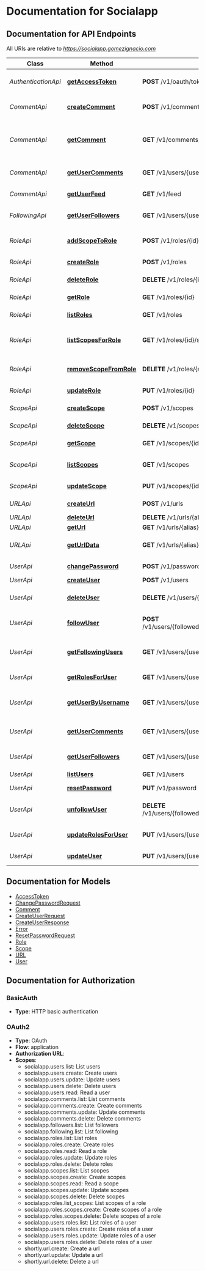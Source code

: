 # Documentation for Socialapp

<a name="documentation-for-api-endpoints"></a>
## Documentation for API Endpoints

All URIs are relative to *https://socialapp.gomezignacio.com*

| Class | Method | HTTP request | Description |
|------------ | ------------- | ------------- | -------------|
| *AuthenticationApi* | [**getAccessToken**](Apis/AuthenticationApi.md#getaccesstoken) | **POST** /v1/oauth/token | Get an access token |
| *CommentApi* | [**createComment**](Apis/CommentApi.md#createcomment) | **POST** /v1/comments | Create a new comment |
*CommentApi* | [**getComment**](Apis/CommentApi.md#getcomment) | **GET** /v1/comments/{id} | Returns details about a particular comment |
*CommentApi* | [**getUserComments**](Apis/CommentApi.md#getusercomments) | **GET** /v1/users/{username}/comments | Gets all comments for a user |
*CommentApi* | [**getUserFeed**](Apis/CommentApi.md#getuserfeed) | **GET** /v1/feed | Returns a users feed |
| *FollowingApi* | [**getUserFollowers**](Apis/FollowingApi.md#getuserfollowers) | **GET** /v1/users/{username}/followers | Get all followers for a user |
| *RoleApi* | [**addScopeToRole**](Apis/RoleApi.md#addscopetorole) | **POST** /v1/roles/{id}/scopes | Add a scope to a role |
*RoleApi* | [**createRole**](Apis/RoleApi.md#createrole) | **POST** /v1/roles | Create a new role |
*RoleApi* | [**deleteRole**](Apis/RoleApi.md#deleterole) | **DELETE** /v1/roles/{id} | Delete a role |
*RoleApi* | [**getRole**](Apis/RoleApi.md#getrole) | **GET** /v1/roles/{id} | Returns a role |
*RoleApi* | [**listRoles**](Apis/RoleApi.md#listroles) | **GET** /v1/roles | Returns a list of roles |
*RoleApi* | [**listScopesForRole**](Apis/RoleApi.md#listscopesforrole) | **GET** /v1/roles/{id}/scopes | Returns a list of scopes for a role |
*RoleApi* | [**removeScopeFromRole**](Apis/RoleApi.md#removescopefromrole) | **DELETE** /v1/roles/{role_id}/scopes/{scope_id} | Remove a scope from a role |
*RoleApi* | [**updateRole**](Apis/RoleApi.md#updaterole) | **PUT** /v1/roles/{id} | Update a role |
| *ScopeApi* | [**createScope**](Apis/ScopeApi.md#createscope) | **POST** /v1/scopes | Create a new scope |
*ScopeApi* | [**deleteScope**](Apis/ScopeApi.md#deletescope) | **DELETE** /v1/scopes/{id} | Delete a scope |
*ScopeApi* | [**getScope**](Apis/ScopeApi.md#getscope) | **GET** /v1/scopes/{id} | Returns a scope |
*ScopeApi* | [**listScopes**](Apis/ScopeApi.md#listscopes) | **GET** /v1/scopes | Returns a list of scopes |
*ScopeApi* | [**updateScope**](Apis/ScopeApi.md#updatescope) | **PUT** /v1/scopes/{id} | Update a scope |
| *URLApi* | [**createUrl**](Apis/URLApi.md#createurl) | **POST** /v1/urls | Create a new url |
*URLApi* | [**deleteUrl**](Apis/URLApi.md#deleteurl) | **DELETE** /v1/urls/{alias} | Delete a url |
*URLApi* | [**getUrl**](Apis/URLApi.md#geturl) | **GET** /v1/urls/{alias} | Get a url |
*URLApi* | [**getUrlData**](Apis/URLApi.md#geturldata) | **GET** /v1/urls/{alias}/data | Returns a url metadata |
| *UserApi* | [**changePassword**](Apis/UserApi.md#changepassword) | **POST** /v1/password | Change password |
*UserApi* | [**createUser**](Apis/UserApi.md#createuser) | **POST** /v1/users | Create user |
*UserApi* | [**deleteUser**](Apis/UserApi.md#deleteuser) | **DELETE** /v1/users/{username} | Deletes a particular user |
*UserApi* | [**followUser**](Apis/UserApi.md#followuser) | **POST** /v1/users/{followedUsername}/followers/{followerUsername} | Add a user as a follower |
*UserApi* | [**getFollowingUsers**](Apis/UserApi.md#getfollowingusers) | **GET** /v1/users/{username}/following | Get all followed users for a user |
*UserApi* | [**getRolesForUser**](Apis/UserApi.md#getrolesforuser) | **GET** /v1/users/{username}/roles | Get all roles for a user |
*UserApi* | [**getUserByUsername**](Apis/UserApi.md#getuserbyusername) | **GET** /v1/users/{username} | Get a particular user by username |
*UserApi* | [**getUserComments**](Apis/UserApi.md#getusercomments) | **GET** /v1/users/{username}/comments | Gets all comments for a user |
*UserApi* | [**getUserFollowers**](Apis/UserApi.md#getuserfollowers) | **GET** /v1/users/{username}/followers | Get all followers for a user |
*UserApi* | [**listUsers**](Apis/UserApi.md#listusers) | **GET** /v1/users | List users |
*UserApi* | [**resetPassword**](Apis/UserApi.md#resetpassword) | **PUT** /v1/password | Reset password |
*UserApi* | [**unfollowUser**](Apis/UserApi.md#unfollowuser) | **DELETE** /v1/users/{followedUsername}/followers/{followerUsername} | Remove a user as a follower |
*UserApi* | [**updateRolesForUser**](Apis/UserApi.md#updaterolesforuser) | **PUT** /v1/users/{username}/roles | Update all roles for a user |
*UserApi* | [**updateUser**](Apis/UserApi.md#updateuser) | **PUT** /v1/users/{username} | Update a user |


<a name="documentation-for-models"></a>
## Documentation for Models

 - [AccessToken](./Models/AccessToken.md)
 - [ChangePasswordRequest](./Models/ChangePasswordRequest.md)
 - [Comment](./Models/Comment.md)
 - [CreateUserRequest](./Models/CreateUserRequest.md)
 - [CreateUserResponse](./Models/CreateUserResponse.md)
 - [Error](./Models/Error.md)
 - [ResetPasswordRequest](./Models/ResetPasswordRequest.md)
 - [Role](./Models/Role.md)
 - [Scope](./Models/Scope.md)
 - [URL](./Models/URL.md)
 - [User](./Models/User.md)


<a name="documentation-for-authorization"></a>
## Documentation for Authorization

<a name="BasicAuth"></a>
### BasicAuth

- **Type**: HTTP basic authentication

<a name="OAuth2"></a>
### OAuth2

- **Type**: OAuth
- **Flow**: application
- **Authorization URL**: 
- **Scopes**: 
  - socialapp.users.list: List users
  - socialapp.users.create: Create users
  - socialapp.users.update: Update users
  - socialapp.users.delete: Delete users
  - socialapp.users.read: Read a user
  - socialapp.comments.list: List comments
  - socialapp.comments.create: Create comments
  - socialapp.comments.update: Update comments
  - socialapp.comments.delete: Delete comments
  - socialapp.followers.list: List followers
  - socialapp.following.list: List following
  - socialapp.roles.list: List roles
  - socialapp.roles.create: Create roles
  - socialapp.roles.read: Read a role
  - socialapp.roles.update: Update roles
  - socialapp.roles.delete: Delete roles
  - socialapp.scopes.list: List scopes
  - socialapp.scopes.create: Create scopes
  - socialapp.scopes.read: Read a scope
  - socialapp.scopes.update: Update scopes
  - socialapp.scopes.delete: Delete scopes
  - socialapp.roles.list_scopes: List scopes of a role
  - socialapp.roles.scopes.create: Create scopes of a role
  - socialapp.roles.scopes.delete: Delete scopes of a role
  - socialapp.users.roles.list: List roles of a user
  - socialapp.users.roles.create: Create roles of a user
  - socialapp.users.roles.update: Update roles of a user
  - socialapp.users.roles.delete: Delete roles of a user
  - shortly.url.create: Create a url
  - shortly.url.update: Update a url
  - shortly.url.delete: Delete a url

